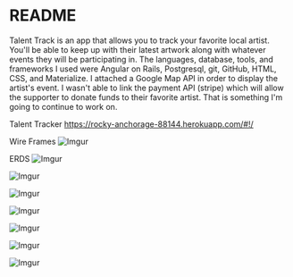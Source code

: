 # README

Talent Track is an app that allows you to track your favorite local artist.  You'll be able to keep up with their latest artwork along with whatever events they will be participating in.  The languages,  database, tools, and frameworks I used were Angular on Rails,  Postgresql, git, GitHub, HTML, CSS, and Materialize. I attached a Google Map API in order to display the artist's event.  I wasn't able to link the payment API (stripe) which will allow the supporter to donate funds to their favorite artist.  That is something I'm going to continue to work on.


Talent Tracker
https://rocky-anchorage-88144.herokuapp.com/#!/


Wire Frames
![Imgur](http://i.imgur.com/DMkV4l5.jpg)





ERDS
![Imgur](http://i.imgur.com/CeptKdA.jpg)

![Imgur](http://i.imgur.com/pg1fgvF.jpg)

![Imgur](http://i.imgur.com/8fIO7aK.jpg)

![Imgur](http://i.imgur.com/pnagGzJ.jpg)

![Imgur](http://i.imgur.com/bxnEhMb.jpg)

![Imgur](http://i.imgur.com/CLnl8rT.jpg)

![Imgur](http://i.imgur.com/RRABu6x.jpg)
